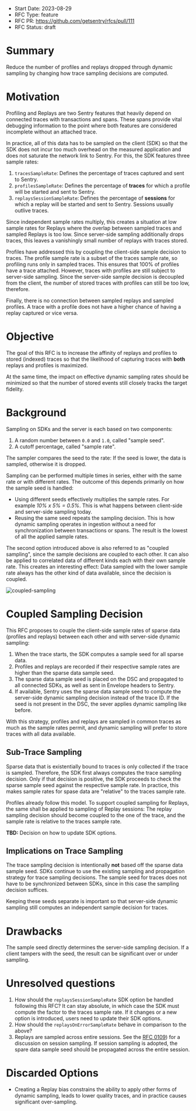 - Start Date: 2023-08-29
- RFC Type: feature
- RFC PR: <https://github.com/getsentry/rfcs/pull/111>
- RFC Status: draft

# Summary

Reduce the number of profiles and replays dropped through dynamic sampling by
changing how trace sampling decisions are computed.

# Motivation

Profiling and Replays are two Sentry features that heavily depend on connected
traces with transactions and spans. These spans provide vital debugging
information to the point where both features are considered incomplete without
an attached trace.

In practice, all of this data has to be sampled on the client (SDK) so that the
SDK does not incur too much overhead on the measured application and does not
saturate the network link to Sentry. For this, the SDK features three sample
rates:

1. `tracesSampleRate`: Defines the percentage of traces captured and sent to
   Sentry.
2. `profilesSampleRate`: Defines the percentage of **traces** for which a
   profile will be started and sent to Sentry.
3. `replaysSessionSampleRate`: Defines the percentage of **sessions** for which
   a replay will be started and sent to Sentry. Sessions usually outlive traces.

Since independent sample rates multiply, this creates a situation at low sample
rates for Replays where the overlap between sampled traces and sampled Replays
is too low. Since server-side sampling additionally drops traces, this leaves a
vanishingly small number of replays with traces stored.

Profiles have addressed this by coupling the client-side sample decision to
traces. The profile sample rate is a subset of the traces sample rate, so
profiling runs only in sampled traces. This ensures that 100% of profiles have a
trace attached. However, traces with profiles are still subject to server-side
sampling. Since the server-side sample decision is decoupled from the client,
the number of stored traces with profiles can still be too low, therefore.

Finally, there is no connection between sampled replays and sampled profiles. A
trace with a profile does not have a higher chance of having a replay captured
or vice versa.

# Objective

The goal of this RFC is to increase the affinity of replays and profiles to
stored (indexed) traces so that the likelihood of capturing traces with **both**
replays and profiles is maximized.

At the same time, the impact on effective dynamic sampling rates should be
minimized so that the number of stored events still closely tracks the target
fidelity.

# Background

Sampling on SDKs and the server is each based on two components:

1. A random number between `0.0` and `1.0`, called "sample seed".
2. A cutoff percentage, called "sample rate".

The sampler compares the seed to the rate: If the seed is lower, the data is
sampled, otherwise it is dropped.

Sampling can be performed multiple times in series, either with the same rate or
with different rates. The outcome of this depends primarily on how the sample
seed is handled:

- Using different seeds effectively multiplies the sample rates. For example
  _10% x 5% = 0.5%_. This is what happens between client-side and server-side
  sampling today.
- Reusing the same seed repeats the sampling decision. This is how dynamic
  sampling operates in ingestion without a need for synchronization between
  transactions or spans. The result is the lowest of all the applied sample
  rates.

The second option introduced above is also referred to as "coupled sampling",
since the sample decisions are coupled to each other. It can also be applied to
correlated data of different kinds each with their own sample rate. This creates
an interesting effect: Data sampled with the lower sample rate always has the
other kind of data available, since the decision is coupled.

![coupled-sampling](https://github.com/getsentry/rfcs/assets/1433023/5cf1dca7-b2af-42e2-83ca-231687b12e37)

# Coupled Sampling Decision

This RFC proposes to couple the client-side sample rates of sparse data
(profiles and replays) between each other and with server-side dynamic sampling:

1. When the trace starts, the SDK computes a sample seed for all sparse data.
2. Profiles and replays are recorded if their respective sample rates are higher
   than the sparse data sample seed.
3. The sparse data sample seed is placed on the DSC and propagated to all
   connected SDKs, as well as sent in Envelope headers to Sentry.
4. If available, Sentry uses the sparse data sample seed to compute the
   server-side dynamic sampling decision instead of the trace ID. If the seed is
   not present in the DSC, the sever applies dynamic sampling like before.

With this strategy, profiles and replays are sampled in common traces as much as
the sample rates permit, and dynamic sampling will prefer to store traces with
all data available.

## Sub-Trace Sampling

Sparse data that is existentially bound to traces is only collected if the trace
is sampled. Therefore, the SDK first always computes the trace sampling
decision. Only if that decision is positive, the SDK proceeds to check the
sparse sample seed against the respective sample rate. In practice, this makes
sample rates for spase data are "relative" to the traces sample rate.

Profiles already follow this model. To support coupled sampling for Replays, the
same shall be applied to sampling of Replay sessions: The replay sampling
decision should become coupled to the one of the trace, and the sample rate is
relative to the traces sample rate.

**TBD:** Decision on how to update SDK options.

## Implications on Trace Sampling

The trace sampling decision is intentionally **not** based off the sparse data
sample seed. SDKs continue to use the existing sampling and propagation strategy
for trace sampling decisions. The sample seed for traces does not have to be
synchronized between SDKs, since in this case the sampling decision suffices.

Keeping these seeds separate is important so that server-side dynamic sampling
still computes an independent sample decision for traces.

# Drawbacks

The sample seed directly determines the server-side sampling decision. If a
client tampers with the seed, the result can be significant over or under
sampling.

# Unresolved questions

1. How should the `replaysSessionSampleRate` SDK option be handled following
   this RFC? It can stay absolute, in which case the SDK must compute the factor
   to the traces sample rate. If it changes or a new option is introduced, users
   need to update their SDK options.
2. How should the `replaysOnErrorSampleRate` behave in comparison to the above?
3. Replays are sampled across entire sessions. See the [RFC
   0109](https://github.com/getsentry/rfcs/pull/109)) for a discussion on
   session sampling. If session sampling is adopted, the spare data sample seed
   should be propagated across the entire session.

# Discarded Options

- Creating a Replay bias constrains the ability to apply other forms of dynamic
  sampling, leads to lower quality traces, and in practice causes significant
  over-sampling.
